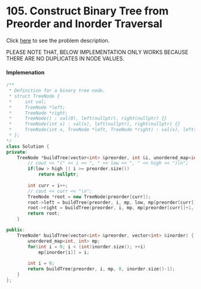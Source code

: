 # 105. Construct Binary Tree from Preorder and Inorder Traversal
Click [here](https://leetcode.com/problems/construct-binary-tree-from-preorder-and-inorder-traversal/description/) to see the problem description.   

PLEASE NOTE THAT, BELOW IMPLEMENTATION ONLY WORKS BECAUSE THERE ARE NO DUPLICATES IN NODE VALUES.

#### Implemenation
```cpp
/**
 * Definition for a binary tree node.
 * struct TreeNode {
 *     int val;
 *     TreeNode *left;
 *     TreeNode *right;
 *     TreeNode() : val(0), left(nullptr), right(nullptr) {}
 *     TreeNode(int x) : val(x), left(nullptr), right(nullptr) {}
 *     TreeNode(int x, TreeNode *left, TreeNode *right) : val(x), left(left), right(right) {}
 * };
*/
class Solution {
private:
    TreeNode *buildTree(vector<int> &preorder, int &i, unordered_map<int, int> &mp, int low, int high) {
        // cout << "(" << i << ", " << low << ", " << high << ")\n";
        if(low > high || i >= preorder.size())
            return nullptr;
        
        int curr = i++;
        // cout << curr << "\n";
        TreeNode *root = new TreeNode(preorder[curr]);
        root->left = buildTree(preorder, i, mp, low, mp[preorder[curr]]-1);
        root->right = buildTree(preorder, i, mp, mp[preorder[curr]]+1, high);
        return root;
    }

public:
    TreeNode* buildTree(vector<int> &preorder, vector<int> &inorder) {
        unordered_map<int, int> mp;
        for(int i = 0; i < (int)inorder.size(); ++i)
            mp[inorder[i]] = i;
        
        int i = 0;
        return buildTree(preorder, i, mp, 0, inorder.size()-1);
    }
};
```
